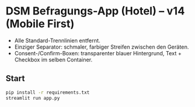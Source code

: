 # DSM Befragungs-App (Hotel) – v14 (Mobile First)

- Alle Standard-Trennlinien entfernt.
- Einziger Separator: schmaler, farbiger Streifen zwischen den Geräten.
- Consent-/Confirm-Boxen: transparenter blauer Hintergrund, Text + Checkbox im selben Container.

## Start
```bash
pip install -r requirements.txt
streamlit run app.py
```
